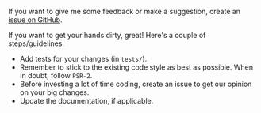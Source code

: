 If you want to give me some feedback or make a suggestion, create an [issue on
GitHub](https://github.com/anandpilania/f3-social/issues/new).

If you want to get your hands dirty, great! Here's a couple of
steps/guidelines:

- Add tests for your changes (in `tests/`).
- Remember to stick to the existing code style as best as possible. When in
  doubt, follow `PSR-2`.
- Before investing a lot of time coding, create an issue to get our opinion on
  your big changes.
- Update the documentation, if applicable.
